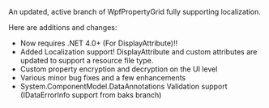 An updated, active branch of WpfPropertyGrid fully supporting localization. 

Here are additions and changes:
*	Now requires .NET 4.0+ (For DisplayAttribute)!!
*	Added Localization support! DisplayAttribute and custom attributes are updated to support a resource file type.
*	Custom property encryption and decryption on the UI level
*	Various minor bug fixes and a few enhancements
*	System.ComponentModel.DataAnnotations Validation support (IDataErrorInfo support from baks branch)
